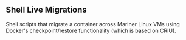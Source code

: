 ## Shell Live Migrations
Shell scripts that migrate a container across Mariner Linux VMs using Docker's checkpoint/restore functionality (which is based on CRIU).